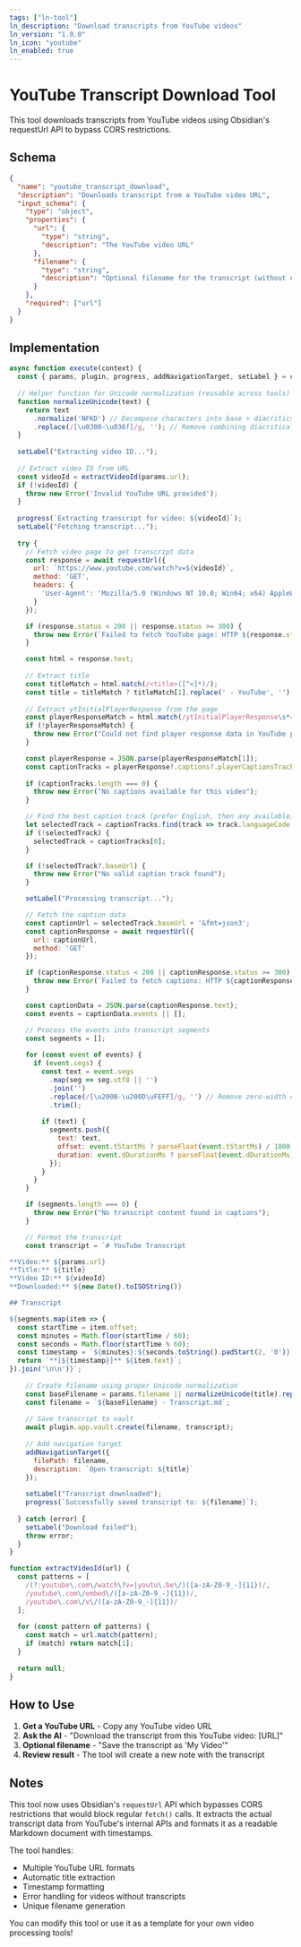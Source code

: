 ```yaml
---
tags: ["ln-tool"]
ln_description: "Download transcripts from YouTube videos"
ln_version: "1.0.0"
ln_icon: "youtube"
ln_enabled: true
---
```


# YouTube Transcript Download Tool

This tool downloads transcripts from YouTube videos using Obsidian's requestUrl API to bypass CORS restrictions.

## Schema

```json
{
  "name": "youtube_transcript_download",
  "description": "Downloads transcript from a YouTube video URL",
  "input_schema": {
    "type": "object",
    "properties": {
      "url": {
        "type": "string",
        "description": "The YouTube video URL"
      },
      "filename": {
        "type": "string", 
        "description": "Optional filename for the transcript (without extension)"
      }
    },
    "required": ["url"]
  }
}
```

## Implementation

```javascript
async function execute(context) {
  const { params, plugin, progress, addNavigationTarget, setLabel } = context;
  
  // Helper function for Unicode normalization (reusable across tools)
  function normalizeUnicode(text) {
    return text
      .normalize('NFKD') // Decompose characters into base + diacritics
      .replace(/[\u0300-\u036f]/g, ''); // Remove combining diacritical marks
  }
  
  setLabel("Extracting video ID...");
  
  // Extract video ID from URL
  const videoId = extractVideoId(params.url);
  if (!videoId) {
    throw new Error('Invalid YouTube URL provided');
  }
  
  progress(`Extracting transcript for video: ${videoId}`);
  setLabel("Fetching transcript...");
  
  try {
    // Fetch video page to get transcript data
    const response = await requestUrl({
      url: `https://www.youtube.com/watch?v=${videoId}`,
      method: 'GET',
      headers: {
        'User-Agent': 'Mozilla/5.0 (Windows NT 10.0; Win64; x64) AppleWebKit/537.36 (KHTML, like Gecko) Chrome/91.0.4472.124 Safari/537.36'
      }
    });

    if (response.status < 200 || response.status >= 300) {
      throw new Error(`Failed to fetch YouTube page: HTTP ${response.status}`);
    }

    const html = response.text;
    
    // Extract title
    const titleMatch = html.match(/<title>([^<]*)/);
    const title = titleMatch ? titleMatch[1].replace(' - YouTube', '') : 'YouTube Video';
    
    // Extract ytInitialPlayerResponse from the page
    const playerResponseMatch = html.match(/ytInitialPlayerResponse\s*=\s*({.+?});/);
    if (!playerResponseMatch) {
      throw new Error("Could not find player response data in YouTube page");
    }

    const playerResponse = JSON.parse(playerResponseMatch[1]);
    const captionTracks = playerResponse?.captions?.playerCaptionsTracklistRenderer?.captionTracks || [];
    
    if (captionTracks.length === 0) {
      throw new Error("No captions available for this video");
    }

    // Find the best caption track (prefer English, then any available)
    let selectedTrack = captionTracks.find(track => track.languageCode === 'en');
    if (!selectedTrack) {
      selectedTrack = captionTracks[0];
    }

    if (!selectedTrack?.baseUrl) {
      throw new Error("No valid caption track found");
    }

    setLabel("Processing transcript...");

    // Fetch the caption data
    const captionUrl = selectedTrack.baseUrl + '&fmt=json3';
    const captionResponse = await requestUrl({
      url: captionUrl,
      method: 'GET'
    });

    if (captionResponse.status < 200 || captionResponse.status >= 300) {
      throw new Error(`Failed to fetch captions: HTTP ${captionResponse.status}`);
    }

    const captionData = JSON.parse(captionResponse.text);
    const events = captionData.events || [];

    // Process the events into transcript segments
    const segments = [];
    
    for (const event of events) {
      if (event.segs) {
        const text = event.segs
          .map(seg => seg.utf8 || '')
          .join('')
          .replace(/[\u200B-\u200D\uFEFF]/g, '') // Remove zero-width characters
          .trim();
        
        if (text) {
          segments.push({
            text: text,
            offset: event.tStartMs ? parseFloat(event.tStartMs) / 1000 : 0,
            duration: event.dDurationMs ? parseFloat(event.dDurationMs) / 1000 : 0
          });
        }
      }
    }

    if (segments.length === 0) {
      throw new Error("No transcript content found in captions");
    }

    // Format the transcript
    const transcript = `# YouTube Transcript

**Video:** ${params.url}
**Title:** ${title}
**Video ID:** ${videoId}
**Downloaded:** ${new Date().toISOString()}

## Transcript

${segments.map(item => {
  const startTime = item.offset;
  const minutes = Math.floor(startTime / 60);
  const seconds = Math.floor(startTime % 60);
  const timestamp = `${minutes}:${seconds.toString().padStart(2, '0')}`;
  return `**[${timestamp}]** ${item.text}`;
}).join('\n\n')}`;
    
    // Create filename using proper Unicode normalization
    const baseFilename = params.filename || normalizeUnicode(title).replace(/[^a-zA-Z0-9 ]/g, '').trim();
    const filename = `${baseFilename} - Transcript.md`;
    
    // Save transcript to vault
    await plugin.app.vault.create(filename, transcript);
    
    // Add navigation target
    addNavigationTarget({
      filePath: filename,
      description: `Open transcript: ${title}`
    });
    
    setLabel("Transcript downloaded");
    progress(`Successfully saved transcript to: ${filename}`);
    
  } catch (error) {
    setLabel("Download failed");
    throw error;
  }
}

function extractVideoId(url) {
  const patterns = [
    /(?:youtube\.com\/watch\?v=|youtu\.be\/)([a-zA-Z0-9_-]{11})/,
    /youtube\.com\/embed\/([a-zA-Z0-9_-]{11})/,
    /youtube\.com\/v\/([a-zA-Z0-9_-]{11})/
  ];
  
  for (const pattern of patterns) {
    const match = url.match(pattern);
    if (match) return match[1];
  }
  
  return null;
}
```

## How to Use

1. **Get a YouTube URL** - Copy any YouTube video URL
2. **Ask the AI** - "Download the transcript from this YouTube video: [URL]"
3. **Optional filename** - "Save the transcript as 'My Video'"
4. **Review result** - The tool will create a new note with the transcript

## Notes

This tool now uses Obsidian's `requestUrl` API which bypasses CORS restrictions that would block regular `fetch()` calls. It extracts the actual transcript data from YouTube's internal APIs and formats it as a readable Markdown document with timestamps.

The tool handles:
- Multiple YouTube URL formats
- Automatic title extraction
- Timestamp formatting
- Error handling for videos without transcripts
- Unique filename generation

You can modify this tool or use it as a template for your own video processing tools! 